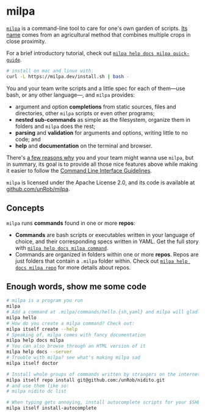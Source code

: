# milpa

[`milpa`](https://milpa.dev) is a command-line tool to care for one's own garden of scripts. [Its name](https://en.wikipedia.org/wiki/Milpa) comes from an agricultural method that combines multiple crops in close proximity.

For a brief introductory tutorial, check out [`milpa help docs milpa quick-guide`](/.milpa/docs/milpa/quick-guide.md).

```sh
# install on mac and linux with:
curl -L https://milpa.dev/install.sh | bash -
```

You and your team write scripts and a little spec for each of them—use bash, or any other language—, and `milpa` provides:

- argument and option **completions** from static sources, files and directories, other `milpa` scripts or even other programs;
- **nested sub-commands** as simple as the filesystem, organize them in folders and `milpa` does the rest;
- **parsing** and **validation** for arguments and options, writing little to no code; and
- **help** and **documentation** on the terminal and browser.

There's [a few reasons why](/.milpa/docs/milpa/use-case.md) you and your team might wanna use `milpa`, but in summary, its goal is to provide all those nice features above while making it easier to follow the [Command Line Interface Guidelines](https://clig.dev).

`milpa` is licensed under the Apache License 2.0, and its code is available at [github.com/unRob/milpa](https://github.com/unRob/milpa).

## Concepts

`milpa` runs **commands** found in one or more **repos**:

- **Commands** are bash scripts or executables written in your language of choice, and their corresponding specs written in YAML. Get the full story with [`milpa help docs milpa command`](/.milpa/docs/milpa/command/index.md).
- Commands are organized in folders within one or more **repos**. Repos are just folders that contain a `.milpa` folder within. Check out [`milpa help docs milpa repo`](/.milpa/docs/milpa/repo/index.md) for more details about repos.

## Enough words, show me some code

```sh
# milpa is a program you run
milpa
# Add a command at .milpa/commands/hello.{sh,yaml} and milpa will gladly run it
milpa hello
# How do you create a milpa command? Check out:
milpa itself create --help
# Speaking of, milpa comes with fancy documentation
milpa help docs milpa
# You can also browse through an HTML version of it
milpa help docs --server
# Trouble with milpa? see what's making milpa sad
milpa itself doctor

# Install whole groups of commands written by strangers on the internet!
milpa itself repo install git@github.com:/unRob/nidito.git
# and use them like so:
# milpa nidito dc list

# When typing gets annoying, install autocomplete scripts for your $SHELL
milpa itself install-autocomplete
```
